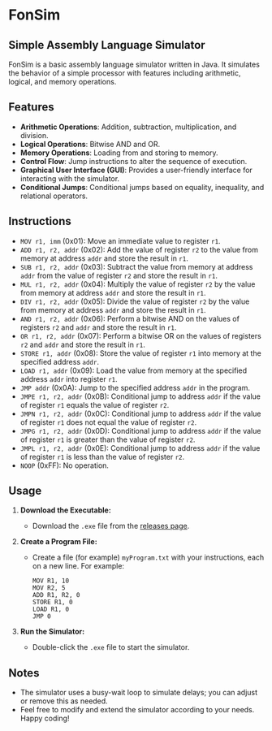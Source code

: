 # FonSim

## Simple Assembly Language Simulator

FonSim is a basic assembly language simulator written in Java. It simulates the behavior of a simple processor with features including arithmetic, logical, and memory operations.

## Features

- **Arithmetic Operations**: Addition, subtraction, multiplication, and division.
- **Logical Operations**: Bitwise AND and OR.
- **Memory Operations**: Loading from and storing to memory.
- **Control Flow**: Jump instructions to alter the sequence of execution.
- **Graphical User Interface (GUI)**: Provides a user-friendly interface for interacting with the simulator.
- **Conditional Jumps**: Conditional jumps based on equality, inequality, and relational operators.

## Instructions

- `MOV r1, imm` (0x01): Move an immediate value to register `r1`.
- `ADD r1, r2, addr` (0x02): Add the value of register `r2` to the value from memory at address `addr` and store the result in `r1`.
- `SUB r1, r2, addr` (0x03): Subtract the value from memory at address `addr` from the value of register `r2` and store the result in `r1`.
- `MUL r1, r2, addr` (0x04): Multiply the value of register `r2` by the value from memory at address `addr` and store the result in `r1`.
- `DIV r1, r2, addr` (0x05): Divide the value of register `r2` by the value from memory at address `addr` and store the result in `r1`.
- `AND r1, r2, addr` (0x06): Perform a bitwise AND on the values of registers `r2` and `addr` and store the result in `r1`.
- `OR r1, r2, addr` (0x07): Perform a bitwise OR on the values of registers `r2` and `addr` and store the result in `r1`.
- `STORE r1, addr` (0x08): Store the value of register `r1` into memory at the specified address `addr`.
- `LOAD r1, addr` (0x09): Load the value from memory at the specified address `addr` into register `r1`.
- `JMP addr` (0x0A): Jump to the specified address `addr` in the program.
- `JMPE r1, r2, addr` (0x0B): Conditional jump to address `addr` if the value of register `r1` equals the value of register `r2`.
- `JMPN r1, r2, addr` (0x0C): Conditional jump to address `addr` if the value of register `r1` does not equal the value of register `r2`.
- `JMPG r1, r2, addr` (0x0D): Conditional jump to address `addr` if the value of register `r1` is greater than the value of register `r2`.
- `JMPL r1, r2, addr` (0x0E): Conditional jump to address `addr` if the value of register `r1` is less than the value of register `r2`.
- `NOOP` (0xFF): No operation.

## Usage

1. **Download the Executable:**
   - Download the `.exe` file from the [releases page](URL_TO_RELEASES_PAGE).

2. **Create a Program File:**
   - Create a file (for example) `myProgram.txt` with your instructions, each on a new line. For example:
     ```
     MOV R1, 10
     MOV R2, 5
     ADD R1, R2, 0
     STORE R1, 0
     LOAD R1, 0
     JMP 0
     ```

3. **Run the Simulator:**
   - Double-click the `.exe` file to start the simulator.

## Notes

- The simulator uses a busy-wait loop to simulate delays; you can adjust or remove this as needed.
- Feel free to modify and extend the simulator according to your needs. Happy coding!

